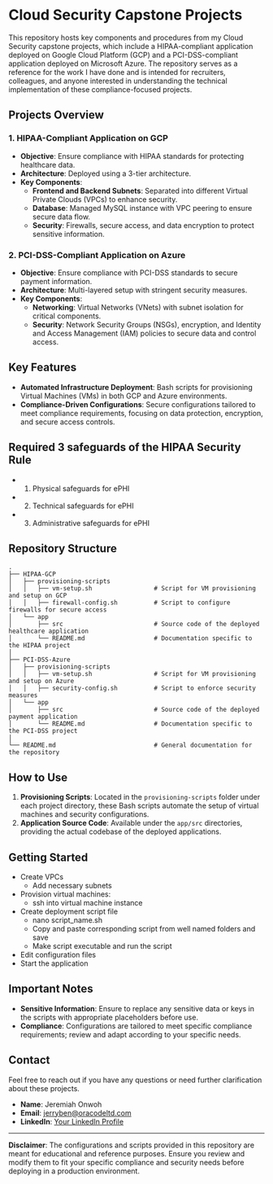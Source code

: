 # Cloud Security Capstone Projects

This repository hosts key components and procedures from my Cloud Security capstone projects, which include a HIPAA-compliant application deployed on Google Cloud Platform (GCP) and a PCI-DSS-compliant application deployed on Microsoft Azure. The repository serves as a reference for the work I have done and is intended for recruiters, colleagues, and anyone interested in understanding the technical implementation of these compliance-focused projects.

## Projects Overview

### 1\. HIPAA-Compliant Application on GCP

- **Objective**: Ensure compliance with HIPAA standards for protecting healthcare data.
- **Architecture**: Deployed using a 3-tier architecture.
- **Key Components**:
  - **Frontend and Backend Subnets**: Separated into different Virtual Private Clouds (VPCs) to enhance security.
  - **Database**: Managed MySQL instance with VPC peering to ensure secure data flow.
  - **Security**: Firewalls, secure access, and data encryption to protect sensitive information.

### 2\. PCI-DSS-Compliant Application on Azure

- **Objective**: Ensure compliance with PCI-DSS standards to secure payment information.
- **Architecture**: Multi-layered setup with stringent security measures.
- **Key Components**:
  - **Networking**: Virtual Networks (VNets) with subnet isolation for critical components.
  - **Security**: Network Security Groups (NSGs), encryption, and Identity and Access Management (IAM) policies to secure data and control access.

## Key Features

- **Automated Infrastructure Deployment**: Bash scripts for provisioning Virtual Machines (VMs) in both GCP and Azure environments.
- **Compliance-Driven Configurations**: Secure configurations tailored to meet compliance requirements, focusing on data protection, encryption, and secure access controls.

## Required 3 safeguards of the HIPAA Security Rule

- 1. Physical safeguards for ePHI
- 2. Technical safeguards for ePHI
- 3. Administrative safeguards for ePHI

## Repository Structure

```
.
├── HIPAA-GCP
│   ├── provisioning-scripts
│   │   ├── vm-setup.sh                 # Script for VM provisioning and setup on GCP
│   │   ├── firewall-config.sh          # Script to configure firewalls for secure access
│   └── app
│       ├── src                         # Source code of the deployed healthcare application
│       └── README.md                   # Documentation specific to the HIPAA project
│
├── PCI-DSS-Azure
│   ├── provisioning-scripts
│   │   ├── vm-setup.sh                 # Script for VM provisioning and setup on Azure
│   │   ├── security-config.sh          # Script to enforce security measures
│   └── app
│       ├── src                         # Source code of the deployed payment application
│       └── README.md                   # Documentation specific to the PCI-DSS project
│
└── README.md                           # General documentation for the repository
```

## How to Use

1.  **Provisioning Scripts**: Located in the `provisioning-scripts` folder under each project directory, these Bash scripts automate the setup of virtual machines and security configurations.
2.  **Application Source Code**: Available under the `app/src` directories, providing the actual codebase of the deployed applications.

## Getting Started

- Create VPCs
  - Add necessary subnets
- Provision virtual machines:
  - ssh into virtual machine instance
- Create deployment script file
  - nano script_name.sh
  - Copy and paste corresponding script from well named folders and save
  - Make script executable and run the script
- Edit configuration files
- Start the application

## Important Notes

- **Sensitive Information**: Ensure to replace any sensitive data or keys in the scripts with appropriate placeholders before use.
- **Compliance**: Configurations are tailored to meet specific compliance requirements; review and adapt according to your specific needs.

## Contact

Feel free to reach out if you have any questions or need further clarification about these projects.

- **Name**: Jeremiah Onwoh
- **Email**: jerryben@oracodeltd.com
- **LinkedIn**: [Your LinkedIn Profile](https://www.linkedin.com/in/jerrybenoc)

---

**Disclaimer**: The configurations and scripts provided in this repository are meant for educational and reference purposes. Ensure you review and modify them to fit your specific compliance and security needs before deploying in a production environment.
